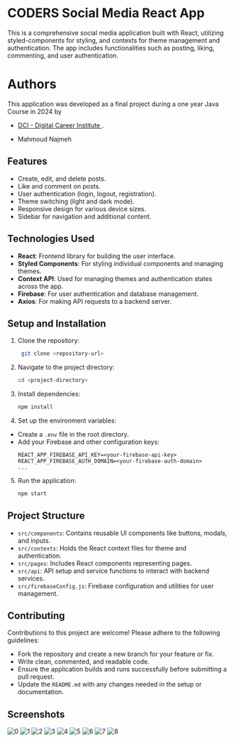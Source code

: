 # CODERS Social Media React App

This is a comprehensive social media application built with React, utilizing styled-components for styling, and contexts for theme management and authentication. The app includes functionalities such as posting, liking, commenting, and user authentication.

# Authors

This application was developed as a final project during a one year Java Course in 2024 by 
- [DCI - Digital Career Institute ](https://digitalcareerinstitute.org/).


- Mahmoud Najmeh

## Features

- Create, edit, and delete posts.
- Like and comment on posts.
- User authentication (login, logout, registration).
- Theme switching (light and dark mode).
- Responsive design for various device sizes.
- Sidebar for navigation and additional content.

## Technologies Used

- **React**: Frontend library for building the user interface.
- **Styled Components**: For styling individual components and managing themes.
- **Context API**: Used for managing themes and authentication states across the app.
- **Firebase**: For user authentication and database management.
- **Axios**: For making API requests to a backend server.

## Setup and Installation

1. Clone the repository:
   ```bash
    git clone <repository-url>

2. Navigate to the project directory:
   ```bash
   cd <project-directory>
3. Install dependencies:
   ```bash
   npm install

4. Set up the environment variables:
- Create a `.env` file in the root directory.
- Add your Firebase and other configuration keys:
  ```
  REACT_APP_FIREBASE_API_KEY=<your-firebase-api-key>
  REACT_APP_FIREBASE_AUTH_DOMAIN=<your-firebase-auth-domain>
  ...
  ```
5. Run the application:
   ```bash
   npm start

## Project Structure

- `src/components`: Contains reusable UI components like buttons, modals, and inputs.
- `src/contexts`: Holds the React context files for theme and authentication.
- `src/pages`: Includes React components representing pages.
- `src/api`: API setup and service functions to interact with backend services.
- `src/firebaseConfig.js`: Firebase configuration and utilities for user management.

## Contributing

Contributions to this project are welcome! Please adhere to the following guidelines:

- Fork the repository and create a new branch for your feature or fix.
- Write clean, commented, and readable code.
- Ensure the application builds and runs successfully before submitting a pull request.
- Update the `README.md` with any changes needed in the setup or documentation.

## Screenshots
![0](https://github.com/MN10101/Social-media-Frontend-React/assets/78208459/cc3d66cb-d1e5-4cc7-b8e4-25ab283251d3)
![1](https://github.com/MN10101/Social-media-Frontend-React/assets/78208459/dbf86dda-4ad4-42d5-a6f2-b2b4614f586a)
![2](https://github.com/MN10101/Social-media-Frontend-React/assets/78208459/e5118816-b733-4cb5-9425-9eb8d1ba7ac4)
![3](https://github.com/MN10101/Social-media-Frontend-React/assets/78208459/4a293b35-e100-4498-ae27-aadec1528063)
![4](https://github.com/MN10101/Social-media-Frontend-React/assets/78208459/423b529f-dd85-4f36-9e5f-4be1bce215a6)
![5](https://github.com/MN10101/Social-media-Frontend-React/assets/78208459/b021e441-d383-43af-a1a2-9f76bee26cc4)
![6](https://github.com/MN10101/Social-media-Frontend-React/assets/78208459/db460e10-99be-4cf6-8f1e-22cd62ae222e)
![7](https://github.com/MN10101/Social-media-Frontend-React/assets/78208459/bdd091e0-f50a-422a-ad6d-93c5ffedb5b5)
![8](https://github.com/MN10101/Social-media-Frontend-React/assets/78208459/2f2f9a02-8f7d-4721-85be-9a90c2b0fff1)

